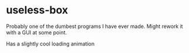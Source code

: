 # useless-box
 Probably one of the dumbest programs I have ever made. Might rework it with a GUI at some point.

 Has a slightly cool loading animation